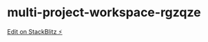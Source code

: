 # multi-project-workspace-rgzqze

[Edit on StackBlitz ⚡️](https://stackblitz.com/edit/multi-project-workspace-g65so3)